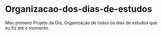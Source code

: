 # Organizacao-dos-dias-de-estudos
Meu primeiro Projeto da Dio, Organização de todos os dias de estudos que eu fiz até o momento.

